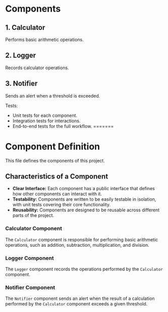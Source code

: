 # Components

## 1. Calculator
Performs basic arithmetic operations.

## 2. Logger
Records calculator operations.

## 3. Notifier
Sends an alert when a threshold is exceeded.

Tests:
- Unit tests for each component.
- Integration tests for interactions.
- End-to-end tests for the full workflow.
=======
# Component Definition

This file defines the components of this project. 

## Characteristics of a Component

*   **Clear Interface:** Each component has a public interface that defines how other components can interact with it.
*   **Testability:** Components are written to be easily testable in isolation, with unit tests covering their core functionality.
*   **Reusability:** Components are designed to be reusable across different parts of the project.

### Calculator Component

The `Calculator` component is responsible for performing basic arithmetic operations, such as addition, subtraction, multiplication, and division.

### Logger Component

The `Logger` component records the operations performed by the `Calculator` component.

### Notifier Component

The `Notifier` component sends an alert when the result of a calculation performed by the `Calculator` component exceeds a given threshold.


